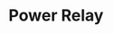 ---
layout: device_api_document
title: Power Relay
type_id: 694705a14dad
parameters:
  - name: compatible hardware version
    value: 1.*
  - name: firmware version
    value: 1.0
  - name: USB port
    value: micro-B
  - name: Serial port speed
    value: 115200
  - name: USB voltage
    value: 5V
  - name: USB current
    value: 100mA

links:
  - text: "Exaberry"
    url: "https://www.exaberry.org"
  - text: "Getting Started"
    url: "https://www.exaberry.org/getting_started"
  - text: "Interface Documentation"
    url: "https://www.exaberry.org/interface_documentation"

verbs:
  - verb: read
    properties:
    - path: "step.[step_index].state"
      description: "Read the state of the switch."
      var_explanations:
        - "<span class=\"bg-light rounded command-var\">[step_index]</span> should be in the range of <span class=\"bg-light rounded command-var\">[1, 50]</span>."
        - "The output data type is <span class=\"bg-light rounded command-var\">bool</span>."
      additional_description:               
 
    - path: "step.[step_index].delay"
      description: "Read the delay of the current step in microseconds."
      var_explanations:
        - "<span class=\"bg-light rounded command-var\">[step_index]</span> should be in the range of <span class=\"bg-light rounded command-var\">[1, 50]</span>."
        - "The output data type is <span class=\"bg-light rounded command-var\">uint</span>."
        - "The value range of this property is <span class=\"bg-light rounded command-var\">[1, 2147483647]</span>."
      additional_description:               
 
    - path: "process.mode"
      description: "Read the process execution mode."
      var_explanations:
        - "The output data type is <span class=\"bg-light rounded command-var\">enum</span>.The value can be one of <span class=\"bg-light rounded command-var\">{cyclic, once}</span>." 
    - path: "process.end_step"
      description: "Read the end step index (inclusive) of the process to run."
      var_explanations:
        - "The output data type is <span class=\"bg-light rounded command-var\">uint</span>."
        - "The value range of this property is <span class=\"bg-light rounded command-var\">[0, 50]</span>."
      additional_description:               
 
    - path: "process.run"
      description: "Read the run flag."
      var_explanations:
        - "The output data type is <span class=\"bg-light rounded command-var\">bool</span>."
      additional_description:               
 
    - path: "process.current_index"
      description: "Read the current step index."
      var_explanations:
        - "The output data type is <span class=\"bg-light rounded command-var\">uint</span>." 
    - path: "process.countdown"
      description: "Read the current step delay countdown."
      var_explanations:
        - "The output data type is <span class=\"bg-light rounded command-var\">uint</span>." 
    - path: "state"
      description: "Read the current state of the switch."
      var_explanations:
        - "The output data type is <span class=\"bg-light rounded command-var\">bool</span>."
      additional_description:               
 
    - path: "calibration.timer.scale"
      description: "Read the scale coefficient of the delay timer."
      var_explanations:
        - "The output data type is <span class=\"bg-light rounded command-var\">float</span>."
        - "The value range of this property is <span class=\"bg-light rounded command-var\">[0.5, 2]</span>." 
    - path: "config.normally"
      description: "Read the normally state of the switch."
      var_explanations:
        - "The output data type is <span class=\"bg-light rounded command-var\">enum</span>.The value can be one of <span class=\"bg-light rounded command-var\">{closed, open}</span>."
      additional_description:               
 
    - path: "device.exaberry"
      description: "Read the URL to the Exaberry.org."
      var_explanations:
        - "The output data type is <span class=\"bg-light rounded command-var\">string</span>."
      additional_description:                             
 
    - path: "device.documentation"
      description: "Read the URL to the documentation."
      var_explanations:
        - "The output data type is <span class=\"bg-light rounded command-var\">string</span>."
      additional_description:                             
 
    - path: "device.name"
      description: "Read the name of the device."
      var_explanations:
        - "The output data type is <span class=\"bg-light rounded command-var\">string</span>."
      additional_description:         
        - "You can customize the device name by writing to this property."                    
 
    - path: "device.systick"
      description: "Read the system ticks since powered up."
      var_explanations:
        - "The output data type is <span class=\"bg-light rounded command-var\">uint</span>."
      additional_description:          
        - "The systick is approximately the number of microseconds since power up."                   
 
    - path: "device.id"
      description: "Read the device ID."
      var_explanations:
        - "The output data type is <span class=\"bg-light rounded command-var\">hex</span>."
      additional_description:           
        - "The device ID is unique for each device."                  
 
    - path: "device.type_id"
      description: "Read the type ID of the device."
      var_explanations:
        - "The output data type is <span class=\"bg-light rounded command-var\">string</span>."
      additional_description:            
        - "The type ID is unique for different API and hardware design combination."                 
 
    - path: "device.firmware.version"
      description: "Read the firmware version."
      var_explanations:
        - "The output data type is <span class=\"bg-light rounded command-var\">string</span>."
      additional_description:                             
 
    - path: "device.hardware.version"
      description: "Read the hardware version."
      var_explanations:
        - "The output data type is <span class=\"bg-light rounded command-var\">string</span>."
      additional_description:                             
  

  - verb: write
    properties:
    - path: "step.[step_index].state={bool}"
      description: "Write to the state of the switch."
      var_explanations:
        - "<span class=\"bg-light rounded command-var\">[step_index]</span> should be in the range of <span class=\"bg-light rounded command-var\">[1, 50]</span>."
        - "The input data type is<span class=\"bg-light rounded command-var\">bool</span>."
      additional_description:      
        - "The updated value of the step's state will take effect the next time this step is current."         
 
    - path: "step.[step_index].delay={uint}"
      description: "Write to the delay of the current step in microseconds."
      var_explanations:
        - "<span class=\"bg-light rounded command-var\">[step_index]</span> should be in the range of <span class=\"bg-light rounded command-var\">[1, 50]</span>."
        - "The input data type is<span class=\"bg-light rounded command-var\">uint</span>."
        - "The value range of this property is <span class=\"bg-light rounded command-var\">[1, 2147483647]</span>."
      additional_description:       
        - "The updated value of the step's delay will take effect the next time this step is current."        
 
    - path: "process.mode={enum}"
      description: "Write to the process execution mode."
      var_explanations:
        - "The input data type is<span class=\"bg-light rounded command-var\">enum</span>."
        - "The value of <span class=\"bg-light rounded command-var\">{enum}</span> should be one of <span class=\"bg-light rounded command-var\">{cyclic, once}</span>."
 
    - path: "process.end_step={uint}"
      description: "Write to the end step index (inclusive) of the process to run."
      var_explanations:
        - "The input data type is<span class=\"bg-light rounded command-var\">uint</span>."
        - "The value range of this property is <span class=\"bg-light rounded command-var\">[0, 50]</span>."
      additional_description:     
        - "The updated value of <i>end_step</i> will take effect at the process restart or running process step change."          
 
    - path: "process.run={bool}"
      description: "Write to the run flag."
      var_explanations:
        - "The input data type is<span class=\"bg-light rounded command-var\">bool</span>."
        - "The default value of <span class=\"bg-light rounded command-var\">process.run</span> is <span class=\"bg-light rounded command-var\">True</span>. <span class=\"bg-light rounded command-var\">&gt; write process.run</span> is equivalent to <span class=\"bg-light rounded command-var\">&gt; write process.run=True</span>"
      additional_description:        
        - "The relay will come back to off state after the process finishes."       
 
    - path: "process.restart={bool}"
      description: "Write to the flag to restart the process."
      var_explanations:
        - "The input data type is<span class=\"bg-light rounded command-var\">bool</span>."
        - "The default value of <span class=\"bg-light rounded command-var\">process.restart</span> is <span class=\"bg-light rounded command-var\">True</span>. <span class=\"bg-light rounded command-var\">&gt; write process.restart</span> is equivalent to <span class=\"bg-light rounded command-var\">&gt; write process.restart=True</span>" 
    - path: "state={bool}"
      description: "Write to the current state of the switch."
      var_explanations:
        - "The input data type is<span class=\"bg-light rounded command-var\">bool</span>."
      additional_description:
        - "Writing to the <i>state</i> property will pause any running process."               
 
    - path: "on={bool}"
      description: "Write to the flag to turn on the switch."
      var_explanations:
        - "The input data type is<span class=\"bg-light rounded command-var\">bool</span>."
        - "The default value of <span class=\"bg-light rounded command-var\">on</span> is <span class=\"bg-light rounded command-var\">True</span>. <span class=\"bg-light rounded command-var\">&gt; write on</span> is equivalent to <span class=\"bg-light rounded command-var\">&gt; write on=True</span>"
      additional_description: 
        - "Writing to the <i>on</i> property will pause any running process."              
 
    - path: "off={bool}"
      description: "Write to the flag to turn off the switch."
      var_explanations:
        - "The input data type is<span class=\"bg-light rounded command-var\">bool</span>."
        - "The default value of <span class=\"bg-light rounded command-var\">off</span> is <span class=\"bg-light rounded command-var\">True</span>. <span class=\"bg-light rounded command-var\">&gt; write off</span> is equivalent to <span class=\"bg-light rounded command-var\">&gt; write off=True</span>"
      additional_description:  
        - "Writing to the <i>off</i> property will pause any running process."             
 
    - path: "toggle={bool}"
      description: "Write to the flag to toggle the switch."
      var_explanations:
        - "The input data type is<span class=\"bg-light rounded command-var\">bool</span>."
        - "The default value of <span class=\"bg-light rounded command-var\">toggle</span> is <span class=\"bg-light rounded command-var\">True</span>. <span class=\"bg-light rounded command-var\">&gt; write toggle</span> is equivalent to <span class=\"bg-light rounded command-var\">&gt; write toggle=True</span>"
      additional_description:   
        - "Writing to the <i>toggle</i> property will pause any running process."            
 
    - path: "calibration.timer.scale={float}"
      description: "Write to the scale coefficient of the delay timer."
      var_explanations:
        - "The input data type is<span class=\"bg-light rounded command-var\">float</span>."
        - "The value range of this property is <span class=\"bg-light rounded command-var\">[0.5, 2]</span>." 
    - path: "config.normally={enum}"
      description: "Write to the normally state of the switch."
      var_explanations:
        - "The input data type is<span class=\"bg-light rounded command-var\">enum</span>."
        - "The value of <span class=\"bg-light rounded command-var\">{enum}</span> should be one of <span class=\"bg-light rounded command-var\">{closed, open}</span>."

      additional_description:    
        - "Changing the <i>normally</i> property will change the state of the relay immediately."           
 
    - path: "device.name={string}"
      description: "Write to the name of the device."
      var_explanations:
        - "The input data type is<span class=\"bg-light rounded command-var\">string</span>."
        - "The length of the <span class=\"bg-light rounded command-var\">{string}</span> should be less than 16."
      additional_description:                             
 
    - path: "device.restart={bool}"
      description: "Write to the switch of restarting the device."
      var_explanations:
        - "The input data type is<span class=\"bg-light rounded command-var\">bool</span>."
        - "The default value of <span class=\"bg-light rounded command-var\">device.restart</span> is <span class=\"bg-light rounded command-var\">True</span>. <span class=\"bg-light rounded command-var\">&gt; write device.restart</span> is equivalent to <span class=\"bg-light rounded command-var\">&gt; write device.restart=True</span>"
      additional_description:                             
  

features:
  - "Record up to 50 switch action steps"
  - "Run steps in cyclic or one-shot manner"
  - "24 days max delay for each step"
  - "1 microsecond min delay resolution for each step"
  - "Control switch on/off/toggle by command"
  - "Calibration for delay timer is available"

dims:
  - name: "A"
    value: "18mm"
  - name: "B"
    value: "64mm"
  - name: "C"
    value: "2mm"
  - name: "D"
    value: "12mm"
  - name: "E"
    value: "2.54mm"

examples:
  - title: "Switch on the relay"
    commands:
      - "write on"
    description: "Make sure you don't have recorded steps running. This command will interrupt the running recorded steps."
  - title: "Switch off the relay"
    commands:
      - "write off"
    description: "Make sure you don't have recorded steps running. This command will interrupt the running recorded steps."
  - title: "Toggle the relay"
    commands:
      - "write toggle"
    description: "Make sure you don't have recorded steps running. This command will interrupt the running recorded steps."
  - title: "Read current switch state"
    commands:
      - "read state"
    description: ""
  - title: "Set normal state of the switch to be closed"
    commands:
      - "write config.normally=closed"
    description: "If you connect the relay on <i>COM</i> and <i>NC</i>, then the default normally state of the relay is <i>closed</i>. <kbd>&gt; write on</kbd> will keep the relay closed. <kbd>&gt; write off</kbd> will activate the relay and open the switch."
  - title: "Set normal state of the switch to be open"
    commands:
      - "write config.normally=open"
    description: "If you connect the relay on <i>COM</i> and <i>NO</i>, then the default normally state of the relay is <i>open</i>. <kbd>&gt; write on</kbd> will activate the relay and close the switch. <kbd>&gt; write off</kbd> will keep the relay open."
  - title: "Repeatedly turn on the switch for 1s and then turn it off for 1s"
    commands:
      - "write step.1.state=on"
      - "write step.1.delay=1000"
      - "write step.2.state=off"
      - "write step.2.delay=1000"
      - "write process.end_step=2"
      - "write process.mode=cycle"
      - "write process.run"
    description: "Record 2 steps. Step 1 turns on the switch for 1s. Step 2 turns off the switch for 1s. Set the end step index of the process to be 2. A process is a sequence of steps to run. Use cyclic run mode. Finally, start to run the process."
  - title: "Pause the running process"
    commands:
      - "write process.run=false"
    description: "Interrupt the running steps. The steps will run from start, if you set the <i>step.run</i> to true again."
  - title: "Continue to run the current process"
    commands:
      - "write process.run=true"
    description: ""
  - title: "Restart the process"
    commands:
      - "write process.restart"
    description: ""
  - title: "Tune the delay timer to be 1% faster"
    commands:
      - "write calibration.timer.scale=1.01"
    description: ""
  - title: "Read current step index"
    commands:
      - "read process.current_index"
    description: "If you have recorded steps running, this command shows the index of the current step."
  - title: "Read current step delay countdown"
    commands:
      - "read process.countdown"
    description: "If you have recorded steps running, this command shows the delay countdown of the current step in microseconds. If the countdown reaches 0, the next step will start to run."

teaser_images:
  - file: "top.jpg"
    title: "Relay board top view"
    description: ""
  - file: "bottom.jpg"
    title: "Relay board bottom view"
    description: ""


firmware:
    - version: "1.0"
      link: "exaberry.hex"

datasheets:
    - title: "GD32F150xx datasheet"
      link: "/devices/datasheets/GD32F150xx_Datasheet_Rev3.1.pdf"
    - title: "GD32F1x0 user manual"
      link: "/devices/datasheets/GD32F1x0_User_Manual_EN_v3.1.pdf"

design_docs:
    - version: "1.0"
      bom: "fat_BOM.csv"
      pos: "fat_POS.csv"
      gerbers: "fat_gerber.zip"
      schematic: "schematic.jpg"

---